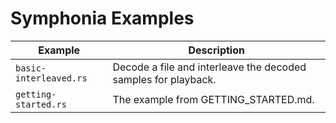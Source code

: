 # Symphonia Examples

| Example                | Description                                                    |
|------------------------|----------------------------------------------------------------|
| `basic-interleaved.rs` | Decode a file and interleave the decoded samples for playback. |
| `getting-started.rs`   | The example from GETTING_STARTED.md.                           |
